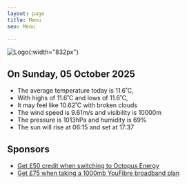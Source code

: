 ```yaml
---
layout: page
title: Menu
seo: Menu

---
```


![Logo](/images/logo.jpg){:width="832px"}

<!-- weather_marker starts -->
## On Sunday, 05 October 2025

- The average temperature today is 11.6˚C,
- With highs of 11.6˚C and lows of 11.6˚C,
- It may feel like 10.62˚C with broken clouds
- The wind speed is 9.61m/s and visibility is 10000m
- The pressure is 1013hPa and humidity is 69%
- The sun will rise at 06:15 and set at 17:37

<!-- weather_marker ends -->

## Sponsors

- [Get £50 credit when switching to Octopus Energy](https://bit.ly/3oD1nnS)
- [Get £75 when taking a 1000mb YouFibre broadband plan](https://aklam.io/91zWhU?)
